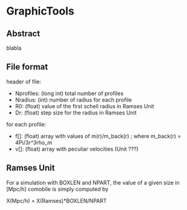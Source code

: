 # GraphicTools

## Abstract

blabla

## File format

header of file:

- Nprofiles: (long int) total number of profiles
- Nradius: (int) number of radius for each profile
- R0: (float) value of the first schell radius in Ramses Unit
- Dr: (float) step size for the radius in Ramses Unit

for each profile:

- f[]: (float) array with values of m(r)/m_back(r) ; where m_back(r) = 4Pi/3*r^3*rho_m
- v[]: (float) array with peculiar velocities (Unit ???)

## Ramses Unit

For a simulation with BOXLEN and NPART, the value of a given size in [Mpc/h] comobile is simply computed by

X(Mpc/h) = X(Ramses)*BOXLEN/NPART
